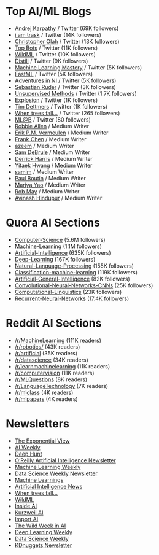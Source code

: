 # Top AI/ML Blogs #

- [Andrej Karpathy](http://karpathy.github.io/) / Twitter (69K followers)
- [i am trask](http://iamtrask.github.io/) / Twitter (14K followers)
- [Christopher Olah](http://colah.github.io/) / Twitter (13K followers)
- [Top Bots](http://www.topbots.com/) / Twitter (11K followers)
- [WildML](http://www.wildml.com/) / Twitter (10K followers)
- [Distill](http://distill.pub/) / Twitter (9K followers)
- [Machine Learning Mastery](http://machinelearningmastery.com/blog/) / Twitter (5K followers)
- [FastML](http://fastml.com/) / Twitter (5K followers)
- [Adventures in NI](https://joanna-bryson.blogspot.de/) / Twitter (5K followers)
- [Sebastian Ruder](http://sebastianruder.com/) / Twitter (3K followers)
- [Unsupervised Methods](http://unsupervisedmethods.com/) / Twitter (1.7K followers)
- [Explosion](https://explosion.ai/blog/) / Twitter (1K followers)
- [Tim Dettmers](http://timdettmers.com/) / Twitter (1K followers)
- [When trees fall…](http://blog.wtf.sg/) / Twitter (265 followers)
- [ML@B](https://ml.berkeley.edu/blog/) / Twitter (80 followers)
- [Robbie Allen](https://medium.com/@robbieallen) / Medium Writer
- [Erik P.M. Vermeulen](https://medium.com/@erikpmvermeulen) / Medium Writer
- [Frank Chen](https://medium.com/@withfries2) / Medium Writer
- [azeem](https://medium.com/@azeem) / Medium Writer
- [Sam DeBrule](https://medium.com/@samdebrule) / Medium Writer
- [Derrick Harris](https://medium.com/@derrickharris) / Medium Writer
- [Yitaek Hwang](https://medium.com/@yitaek) / Medium Writer
- [samim](https://medium.com/@samim) / Medium Writer
- [Paul Boutin](https://medium.com/@Paul_Boutin) / Medium Writer
- [Mariya Yao](https://medium.com/@thinkmariya) / Medium Writer
- [Rob May](https://medium.com/@robmay) / Medium Writer
- [Avinash Hindupur](https://medium.com/@hindupuravinash) / Medium Writer


# Quora AI Sections #

- [Computer-Science](https://www.quora.com/topic/Computer-Science) (5.6M followers)
- [Machine-Learning](https://www.quora.com/topic/Machine-Learning) (1.1M followers)
- [Artificial-Intelligence](https://www.quora.com/topic/Artificial-Intelligence) (635K followers)
- [Deep-Learning](https://www.quora.com/topic/Deep-Learning) (167K followers)
- [Natural-Language-Processing](https://www.quora.com/topic/Natural-Language-Processing) (155K followers)
- [Classification-machine-learning](https://www.quora.com/topic/Classification-machine-learning) (119K followers)
- [Artificial-General-Intelligence](https://www.quora.com/topic/Artificial-General-Intelligence) (82K followers)
- [Convolutional-Neural-Networks-CNNs](https://www.quora.com/topic/Convolutional-Neural-Networks-CNNs) (25K followers)
- [Computational-Linguistics](https://www.quora.com/topic/Computational-Linguistics) (23K followers)
- [Recurrent-Neural-Networks](https://www.quora.com/topic/Recurrent-Neural-Networks) (17.4K followers)


# Reddit AI Sections #

- [/r/MachineLearning](https://www.reddit.com/r/MachineLearning) (111K readers)
- [/r/robotics/](https://www.reddit.com/r/robotics/)  (43K readers)
- [/r/artificial](https://www.reddit.com/r/artificial)  (35K readers)
- [/r/datascience](https://www.reddit.com/r/datascience)  (34K readers)
- [/r/learnmachinelearning](https://www.reddit.com/r/learnmachinelearning)  (11K readers)
- [/r/computervision](https://www.reddit.com/r/computervision)  (11K readers)
- [/r/MLQuestions](https://www.reddit.com/r/MLQuestions)  (8K readers)
- [/r/LanguageTechnology](https://www.reddit.com/r/LanguageTechnology)  (7K readers)
- [/r/mlclass](https://www.reddit.com/r/mlclass)  (4K readers)
- [/r/mlpapers](https://www.reddit.com/r/mlpapers)  (4K readers)

# Newsletters #

- [The Exponential View](https://www.getrevue.co/profile/azeem)
- [AI Weekly](http://aiweekly.co/)
- [Deep Hunt](https://deephunt.in/)
- [O’Reilly Artificial Intelligence Newsletter](http://www.oreilly.com/ai/newsletter.html)
- [Machine Learning Weekly](http://mlweekly.com/)
- [Data Science Weekly Newsletter](https://www.datascienceweekly.org/)
- [Machine Learnings](http://subscribe.machinelearnings.co/)
- [Artificial Intelligence News](http://aiweekly.co/)
- [When trees fall…](https://meetnucleus.com/p/GVBR82UWhWb9)
- [WildML](https://meetnucleus.com/p/PoZVx95N9RGV)
- [Inside AI](https://inside.com/technically-sentient)
- [Kurzweil AI](http://www.kurzweilai.net/create-account)
- [Import AI](https://jack-clark.net/import-ai/)
- [The Wild Week in AI](https://www.getrevue.co/profile/wildml)
- [Deep Learning Weekly](http://www.deeplearningweekly.com/)
- [Data Science Weekly](https://www.datascienceweekly.org/)
- [KDnuggets Newsletter](http://www.kdnuggets.com/news/subscribe.html?qst)

